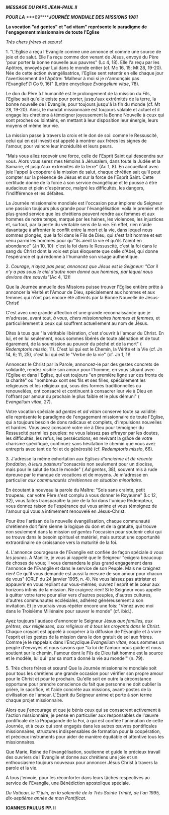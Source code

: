 ***MESSAGE DU PAPE JEAN-PAUL II***

***POUR LA*** ***69°******JOURNÉE MONDIALE DES MISSIONS 1981***

**La vocation "ad gentes" et "ad vitam" représente le paradigme de l'engagement missionnaire de toute l'Eglise**

*Très chers frères et sœurs!*

1\. "L'Eglise a reçu l'Evangile comme une annonce et comme une source de joie et de salut. Elle l'a reçu comme don venant de Jésus, envoyé du Père 'pour porter la bonne nouvelle aux pauvres" (Lc 4, 18). Elle l'a reçu par les Apôtres, envoyés par Lui dans le monde entier (cf. Mc 16, 15; Mt 28, 19-20). Née de cette action évangélisatrice, l'Eglise sent retentir en elle chaque jour l'avertissement de l'Apôtre: 'Malheur à moi si je n'annonçais pas l'Evangile!'(1 Co 9, 16)" (Lettre encyclique *Evangelium vitae*, 78).

Le don du Père à l'humanité est le prolongement de la mission du Fils, l'Eglise sait qu'elle existe pour porter, jusqu'aux extrémités de la terre, la bonne nouvelle de l'Evangile, pour toujours jusqu'à la fin du monde (cf. Mt 28, 19-20). Ainsi, le mandat missionnaire est toujours valable et actuel et il engage les chrétiens à témoigner joyeusement la Bonne Nouvelle à ceux qui sont proches ou lointains, en mettant à leur disposition leur énergie, leurs moyens et même leur vie.

La mission passe à travers la croix et le don de soi: comme le Ressuscité, celui qui en est investi est appelé à montrer aux frères les signes de l'amour, pour vaincre leur incrédulité et leurs peurs.

"Mais vous allez recevoir une force, celle de l'Esprit Saint qui descendra sur vous. Alors vous serez mes témoins à Jérusalem, dans toute la Judée et la Samarie, et jusqu'aux extrémités de la terre" (Ac 1, 8). En accueillant avec joie l'appel à coopérer à la mission de salut, chaque chrétien sait qu'il peut compter sur la présence de Jésus et sur la force de l'Esprit Saint. Cette certitude donne de la force à son service évangélique et le pousse à être audacieux et plein d'espérance, malgré les difficultés, les dangers, l'indifférence et les défaites.

La Journée missionnaire mondiale est l'occasion pour implorer du Seigneur une passion toujours plus grande pour l'évangélisation: voilà le premier et le plus grand service que les chrétiens peuvent rendre aux femmes et aux hommes de notre temps, marqué par les haines, les violences, les injustices et, surtout, par la perte du véritable sens de la vie. En effet, rien n'aide davantage à affronter le conflit entre la mort et la vie, dans lequel nous sommes plongés, que la foi dans le Fils de Dieu, qui s'est fait homme et est venu parmi les hommes pour qu'"ils aient la vie et qu'ils l'aient en abondance" (Jn 10, 10): c'est la foi dans le Ressuscité, c'est la foi dans le sang du Christ dont la voix est plus éloquente que celle d'Abel, qui donne l'espérance et qui redonne à l'humanité son visage authentique.

2\. *Courage, n'ayez pas peur, annoncez que Jésus est le Seigneur: "Car il n'y a pas sous le ciel d'autre nom donné aux hommes, par lequel nous devions être sauvés"*(Ac 4, 12)!

Que la Journée annuelle des Missions puisse trouver l'Eglise entière prête à annoncer la Vérité et l'Amour de Dieu, spécialement aux hommes et aux femmes qui n'ont pas encore été atteints par la Bonne Nouvelle de Jésus-Christ!

C'est avec une grande affection et une grande reconnaissance que je m'adresse, avant tout, *à vous, chers missionnaires hommes et femmes,* et particulièrement à ceux qui souffrent actuellement au nom de Jésus.

Dites à tous que "la véritable libération, c'est s'ouvrir à l'amour du Christ. En lui, et en lui seulement, nous sommes libérés de toute aliénation et de tout égarement, de la soumission au pouvoir du péché et de la mort" ( *Redemptoris missio*, 11). C'est lui qui est le Chemin, la Vérité et la Vie (cf. Jn 14, 6; 11, 25), c'est lui qui est le "Verbe de la vie" (cf. Jn 1, 1)!

Annoncez le Christ par la Parole, annoncez-le par des gestes concrets de solidarité, rendez visible son amour pour l'homme, en vous situant avec l'Eglise et dans l'Eglise, qui est toujours "en première ligne sur ces fronts de la charité" ou "nombreux sont ses fils et ses filles, spécialement les religieuses et les religieux qui, sous des formes traditionnelles ou renouvelées, ont consacré et continuent à consacrer leur vie à Dieu en l'offrant par amour du prochain le plus faible et le plus démuni" ( *Evangelium vitae*, 27).

Votre vocation spéciale *ad gentes* et *ad vitam* conserve toute sa validité: elle représente le paradigme de l'engagement missionnaire de toute l'Eglise, qui a toujours besoin de dons radicaux et complets, d'impulsions nouvelles et hardies. Vous avez consacré votre vie à Dieu pour témoigner du Ressuscité parmi les peuples: ne vous laissez pas effrayer par les doutes, les difficultés, les refus, les persécutions; en revivant la grâce de votre charisme spécifique, continuez sans hésitation le chemin que vous avez entrepris avec tant de foi et de générosité (cf. *Redemptoris missio*, 66).

3\. J'adresse la même exhortation aux *Eglises d'ancienne et de récente fondation, à leurs pasteurs*"consacrés non seulement pour un diocèse, mais pour le salut de tout le monde" ( *Ad gentes*, 38), souvent mis à rude épreuve par le manque de vocations et de moyens. Je m'adresse en particulier *aux communautés chrétiennes en situation minoritaire*.

En écoutant à nouveau la parole du Maître: "Sois sans crainte, petit troupeau, car votre Père s'est complu à vous donner le Royaume" (Lc 12, 32), vous faites transparaître la joie de la foi dans l'unique Rédempteur, vous donnez raison de l'espérance qui vous anime et vous témoignez de l'amour qui vous a intimement renouvelé en Jésus-Christ.

Pour être l'artisan de la nouvelle évangélisation, chaque communauté chrétienne doit faire sienne la logique du don et de la gratuité, qui trouve non seulement dans la mission *ad gentes* l'occasion pour soutenir celui qui se trouve dans le besoin spirituel et matériel, mais surtout une opportunité extraordinaire de croissance vers la maturité de la foi.

4\. L'annonce courageuse de l'Evangile est confiée de façon spéciale *à vous les jeunes*. A Manille, je vous ai rappelé que le Seigneur "exigera beaucoup de choses de vous; il vous demandera le plus grand engagement dans l'annonce de l'Evangile et dans le service de son Peuple. Mais ne craignez rien! Ce qu'il vous demande est aussi la mesure de son amour pour chacun de vous" (ORLF du 24 janvier 1995, n. 4). Ne vous laissez pas attrister et appauvrir en vous repliant sur vous-mêmes; ouvrez l'esprit et le cœur aux horizons infinis de la mission. Ne craignez rien! Si le Seigneur vous appelle à quitter votre terre pour aller vers d'autres peuples, d'autres cultures, d'autres communautés ecclésiales, adhérez généreusement à son invitation. Et je voudrais vous répéter encore une fois: "Venez avec moi dans le Troisième Millénaire pour sauver le monde" (cf. ibid.).

Ayez toujours l'audace d'annoncer le Seigneur Jésus *aux familles, aux prêtres, aux religieuses, aux religieux et à tous les croyants dans le Christ*. Chaque croyant est appelé à coopérer à la diffusion de l'Evangile et à vivre l'esprit et les gestes de la mission dans le don gratuit de soi aux frères. Comme je le rappelais dans l'Encyclique *Evangelium vitae*, nous sommes un peuple d'envoyés et nous savons que "la loi de l'amour nous guide et nous soutient sur le chemin, l'amour dont le Fils de Dieu fait homme est la source et le modèle, lui qui 'par sa mort a donné la vie au monde'" (n. 79).

5\. Très chers frères et sœurs! Que la Journée missionnaire mondiale soit pour tous les chrétiens une grande occasion pour vérifier son propre amour pour le Christ et pour le prochain. Qu'elle soit en outre la circonstance opportune pour prendre conscience du fait que personne ne doit oublier la prière, le sacrifice, et l'aide concrète aux missions, avant-postes de la civilisation de l'amour. L'Esprit du Seigneur anime et porte à son terme chaque projet missionnaire.

Alors que j'encourage et que je bénis ceux qui se consacrent activement à l'action missionnaire, je pense en particulier aux responsables de l'œuvre pontificale de la Propagande de la Foi, à qui est confiée l'animation de cette Journée, et à ceux qui sont engagés dans les autres œuvres pontificales missionnaires, structures indispensables de formation pour la coopération, et précieux instruments pour aider de manière équitable et attentive tous les missionnaires.

Que Marie, Reine de l'évangélisation, soutienne et guide le précieux travail des ouvriers de l'Evangile et donne aux chrétiens une joie et un enthousiasme toujours nouveaux pour annoncer Jésus Christ à travers la parole et la vie.

A tous j'envoie, pour les réconforter dans leurs tâches respectives au service de l'Evangile, une Bénédiction apostolique spéciale.

*Du Vatican, le 11 juin, en la solennité de la Très Sainte Trinité, de l'an 1995, dix-septième année de mon Pontificat.*

**IOANNES PAULUS PP. II**